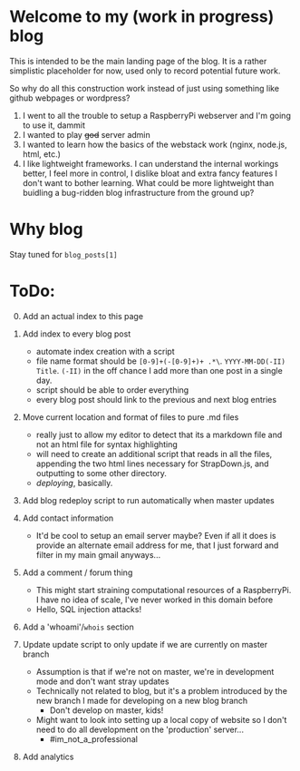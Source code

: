 # Welcome to my (work in progress) blog

This is intended to be the main landing page of the blog. It is a rather simplistic placeholder for now, used only to record potential future work.

So why do all this construction work instead of just using something like github webpages or wordpress?

1. I went to all the trouble to setup a RaspberryPi webserver and I'm going to use it, dammit
2. I wanted to play ~~god~~ server admin
3. I wanted to learn how the basics of the webstack work (nginx, node.js, html, etc.)
4. I like lightweight frameworks. I can understand the internal workings better, I feel more in control, I dislike bloat and extra fancy features I don't want to bother learning. What could be more lightweight than buidling a bug-ridden blog infrastructure from the ground up?


# Why blog

Stay tuned for `blog_posts[1]`

# ToDo:

0. Add an actual index to this page

1. Add index to every blog post
    * automate index creation with a script
    * file name format should be `[0-9]+(-[0-9]+)+ .*\`. `YYYY-MM-DD(-II) Title`. `(-II)` in the off chance I add more than one post in a single day.
    * script should be able to order everything
    * every blog post should link to the previous and next blog entries

2. Move current location and format of files to pure .md files
    * really just to allow my editor to detect that its a markdown file and not an html file for syntax highlighting
    * will need to create an additional script that reads in all the files, appending the two html lines necessary for StrapDown.js, and outputting to some other directory.
    * _deploying_, basically.

3. Add blog redeploy script to run automatically when master updates

4. Add contact information
    * It'd be cool to setup an email server maybe? Even if all it does is provide an alternate email address for me, that I just forward and filter in my main gmail anyways...

5. Add a comment / forum thing
    * This might start straining computational resources of a RaspberryPi. I have no idea of scale, I've never worked in this domain before
    * Hello, SQL injection attacks!

6. Add a 'whoami'/`whois` section

7. Update update script to only update if we are currently on master branch
    * Assumption is that if we're not on master, we're in development mode and don't want stray updates
    * Technically not related to blog, but it's a problem introduced by the new branch I made for developing on a new blog branch
        * Don't develop on master, kids!
    * Might want to look into setting up a local copy of website so I don't need to do all development on the 'production' server...
        * \#im_not_a_professional

8. Add analytics
